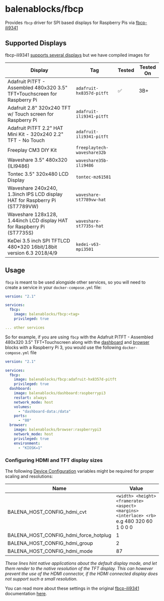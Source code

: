 # balenablocks/fbcp

Provides `fbcp` driver for SPI based displays for Raspberry Pis via [fbcp-ili9341](https://github.com/juj/fbcp-ili9341)

## Supported Displays

fbcp-ili9341 [supports several displays](https://github.com/juj/fbcp-ili9341#which-spi-display-should-i-buy-to-make-sure-it-works-best-with-fbcp-ili9341) but we have compiled images for

| Display                                                                    | Tag                         | Tested | Tested On |
| -------------------------------------------------------------------------- | --------------------------- | ------ | --------- |
| Adafruit PiTFT - Assembled 480x320 3.5" TFT+Touchscreen for Raspberry Pi   | `adafruit-hx8357d-pitft`    | ✅     | 3B+       |
| Adafruit 2.8" 320x240 TFT w/ Touch screen for Raspberry Pi                 | `adafruit-ili9341-pitft`    |        |           |
| Adafruit PiTFT 2.2" HAT Mini Kit - 320x240 2.2" TFT - No Touch             | `adafruit-ili9341-pitft`    |        |           |
| Freeplay CM3 DIY Kit                                                       | `freeplaytech-waveshare32b` |        |           |
| Waveshare 3.5" 480x320 (ILI9486)                                           | `waveshare35b-ili9486`      |        |           |
| Tontec 3.5" 320x480 LCD Display                                            | `tontec-mz61581`            |        |           |
| Waveshare 240x240, 1.3inch IPS LCD display HAT for Raspberry Pi (ST7789VW) | `waveshare-st7789vw-hat`    |        |           |
| Waveshare 128x128, 1.44inch LCD display HAT for Raspberry Pi (ST7735S)     | `waveshare-st7735s-hat`     |        |           |
| KeDei 3.5 inch SPI TFTLCD 480\*320 16bit/18bit version 6.3 2018/4/9        | `kedei-v63-mpi3501`         |        |           |

## Usage

`fbcp` is meant to be used alongside other services, so you will need to create a service in your `docker-compose.yml` file:

```yml
version: "2.1"

services:
  fbcp:
    image: balenablocks/fbcp:<tag>
    privileged: true

... other services
```

So for example, if you are using `fbcp` with the Adafruit PiTFT - Assembled 480x320 3.5" TFT+Touchscreen along with the [dashboard](https://github.com/balenablocks/dashboard) and [browser](https://github.com/balenablocks/browser) blocks with a Raspberry Pi 3, you would use the following `docker-compose.yml` file

```yml
version: "2.1"

services:
  fbcp:
    image: balenablocks/fbcp:adafruit-hx8357d-pitft
    privileged: true
  dashboard:
    image: balenablocks/dashboard:raspberrypi3
    restart: always
    network_mode: host
    volumes:
      - "dashboard-data:/data"
    ports:
      - "80"
  browser:
    image: balenablocks/browser:raspberrypi3
    network_mode: host
    privileged: true
    environment:
      - "KIOSK=1"
```

### Configuring HDMI and TFT display sizes

The following [Device Configuration](https://www.balena.io/docs/learn/manage/configuration/#configuration-variables) variables might be required for proper scaling and resolutions:

| Name                                  | Value                                                                                     |
| ------------------------------------- | ----------------------------------------------------------------------------------------- |
| BALENA_HOST_CONFIG_hdmi_cvt           | `<width> <height> <framerate> <aspect> <margins> <interlace> <rb>` e.g 480 320 60 1 0 0 0 |
| BALENA_HOST_CONFIG_hdmi_force_hotplug | 1                                                                                         |
| BALENA_HOST_CONFIG_hdmi_group         | 2                                                                                         |
| BALENA_HOST_CONFIG_hdmi_mode          | 87                                                                                        |

_These lines hint native applications about the default display mode, and let them render to the native resolution of the TFT display. This can however prevent the use of the HDMI connector, if the HDMI connected display does not support such a small resolution._

You can read more about these settings in the original [fbcp-ili9341](https://github.com/juj/fbcp-ili9341) documentation [here](https://github.com/juj/fbcp-ili9341#configuring-hdmi-and-tft-display-sizes).
